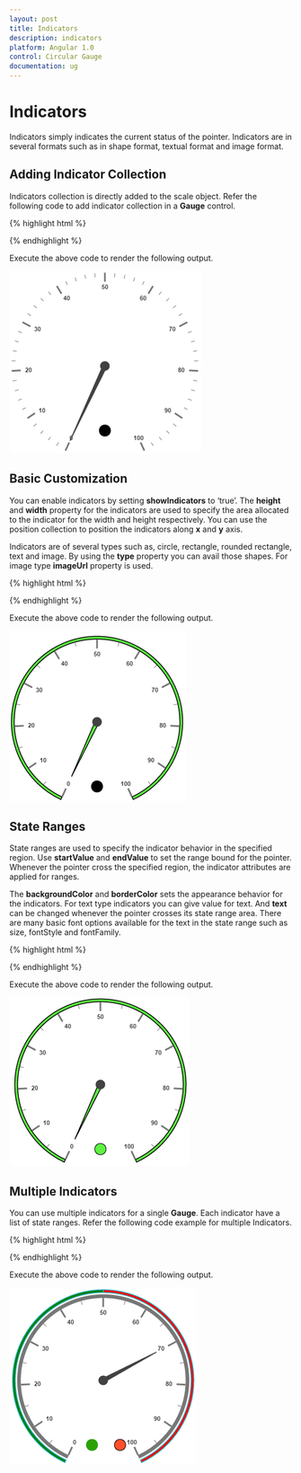```yaml
---
layout: post
title: Indicators
description: indicators
platform: Angular 1.0
control: Circular Gauge
documentation: ug
---
```


# Indicators

Indicators simply indicates the current status of the pointer. Indicators are in several formats such as in shape format, textual format and image format.

## Adding Indicator Collection 

Indicators collection is directly added to the scale object. Refer the following code to add indicator collection in a **Gauge** control.

{% highlight html %}

<html xmlns="http://www.w3.org/1999/xhtml" lang="en" ng-app="CircularGaugeApp">
    <head>
        <title>Essential Studio for AngularJS: CircularGauge</title>
        <!--CSS and Script file References -->
    </head>
    <body ng-controller="CircularGaugeCtrl">
        <div id="circularframe">
                <ej-circulargauge >
                <e-scales>
                <e-scale  e-showIndicators="true">
                <e-indicators>
                <e-indicator e-height="10" e-width="10" e-type="circle" e-value="0" e-position-x="185" 
                e-position-y="300">
                </e-indicator>
                </e-indicators>
                </e-scale>
                <e-scales> 
                </ej-circulargauge>
        </div>
        <script >
        angular.module('CircularGaugeApp', ['ejangular'])
        .controller('CircularGaugeCtrl', function ($scope) {
         });
    </script>
    </body>
</html>


{% endhighlight %}



Execute the above code to render the following output.

![](Indicators_images/Indicators_img1.png)

## Basic Customization

You can enable indicators by setting **showIndicators** to ‘true’. The **height** and **width** property for the indicators are used to specify the area allocated to the indicator for the width and height respectively. You can use the position collection to position the indicators along **x** and **y** axis. 

Indicators are of several types such as, circle, rectangle, rounded rectangle, text and image. By using the **type** property you can avail those shapes. For image type **imageUrl** property is used. 

{% highlight html %}

<html xmlns="http://www.w3.org/1999/xhtml" lang="en" ng-app="CircularGaugeApp">
    <head>
        <title>Essential Studio for AngularJS: CircularGauge</title>
        <!--CSS and Script file References -->
    </head>
    <body ng-controller="CircularGaugeCtrl">
        <div id="circularframe">
                <ej-circulargauge >
                <e-scales>
                <e-scale  e-showIndicators="true" e-radius="150" e-size="5" e-showscalebar="true"
                e-minorIntervalValue="5" e-backgroundColor="#5DF243" e-border-color="black" 
                e-border-width="1.5">
                <e-pointers>
                <e-pointer e-length="110" e-backgroundColor="#5DF243" e-border-color="black" 
                e-border-width="1.5">
                </e-pointer>
                </e-pointers>
                <e-indicators>
                <e-indicator e-height="10" e-width="10" e-type="circle" e-value="0" 
                e-position-x="185" e-position-y="300">
                </e-indicators>
                </e-scale>
                <e-scales> 
                </ej-circulargauge>
        </div>
        <script >
        angular.module('CircularGaugeApp', ['ejangular'])
        .controller('CircularGaugeCtrl', function ($scope) {
         });
    </script>
    </body>
</html>

{% endhighlight %}



Execute the above code to render the following output.

![](Indicators_images/Indicators_img2.png)

## State Ranges

State ranges are used to specify the indicator behavior in the specified region. Use **startValue** and **endValue** to set the range bound for the pointer. Whenever the pointer cross the specified region, the indicator attributes are applied for ranges. 

The **backgroundColor** and **borderColor** sets the appearance behavior for the indicators. For text type indicators you can give value for text. And **text** can be changed whenever the pointer crosses its state range area. There are many basic font options available for the text in the state range such as size, fontStyle and fontFamily.

{% highlight html %}

<html xmlns="http://www.w3.org/1999/xhtml" lang="en" ng-app="CircularGaugeApp">
    <head>
        <title>Essential Studio for AngularJS: CircularGauge</title>
        <!--CSS and Script file References -->
    </head>
    <body ng-controller="CircularGaugeCtrl">
        <div id="circularframe">
                <ej-circulargauge >
                <e-scales>
                <e-scale  e-showIndicators="true" e-radius="150" e-size="5" e-showscalebar="true"
                e-minorIntervalValue="5" e-backgroundColor="#5DF243" e-border-color="black" 
                e-border-width="1.5">
                <e-pointers>
                <e-pointer e-length="110" e-backgroundColor="#5DF243" e-border-color="black" 
                e-border-width="1.5">
                </e-pointer>
                </e-pointers>
                <e-indicators>
                <e-indicator e-height="10" e-width="10" e-type="circle" e-value="0" 
                e-position-x="185" e-position-y="300"> 
                <e-stateranges>
                <e-staterange e-endvalue="100"  e-startvalue="0" e-text="" e-backgroundcolor="#5DF243"
                e-bordercolor="black" e-textcolor="#870505"></e-staterange>
                </e-stateranges>
                 </e-indicator>
                </e-indicators>
                </e-scale>
                <e-scales> 
                </ej-circulargauge>
        </div>
        <script >
        angular.module('CircularGaugeApp', ['ejangular'])
        .controller('CircularGaugeCtrl', function ($scope) {
         });
    </script>
    </body>
</html>

{% endhighlight %}



Execute the above code to render the following output.

![](Indicators_images/Indicators_img3.png)

## Multiple Indicators

You can use multiple indicators for a single **Gauge**. Each indicator have a list of state ranges. Refer the following code example for multiple Indicators.

{% highlight html %}

<html xmlns="http://www.w3.org/1999/xhtml" lang="en" ng-app="CircularGaugeApp">
    <head>
        <title>Essential Studio for AngularJS: CircularGauge</title>
        <!--CSS and Script file References -->
    </head>
    <body ng-controller="CircularGaugeCtrl">
        <div id="circularframe">
                <ej-circulargauge >
                <e-scales>
                <e-scale  e-readonly="false" e-showIndicators="true" e-showranges="true" e-size="5"
                e-radius="150"  e-minorIntervalValue="20" e-showscalebar="true" >
                <e-pointers>
                <e-pointer e-value="70" e-length="110"></e-pointer>
                </e-pointers>
                <e-ranges>
                <e-range e-startValue="0" e-endValue="50" e-backgroundcolor="green"  e-placement="far" 
                e-distanceFromScale="-30" ></e-range>
                <e-range e-startValue="50" e-endValue="100" e-backgroundcolor="red"  e-placement="far"
                e-distanceFromScale="-30" ></e-range>
                </e-ranges>
                <e-indicators>
                <e-indicator e-height="10" e-width="10" e-type="circle" e-value="0" e-position-x="165" 
                e-position-y="300"> 
                <e-stateranges>
                <e-staterange e-endvalue="50"  e-startvalue="0"  e-backgroundcolor="#24F92F" 
                e-bordercolor="black"></e-staterange>
                <e-staterange e-endvalue="50"  e-startvalue="100"  e-backgroundcolor="#322C04" 
                e-bordercolor="black"></e-staterange>
                </e-stateranges>
                </e-indicator>
                <e-indicator e-height="10" e-width="10" e-type="circle" e-value="0" e-position-x="215"
                e-position-y="300"> 
                <e-stateranges>
                <e-staterange e-endvalue="50"  e-startvalue="0"  e-backgroundcolor="#600000" 
                e-bordercolor="black"></e-staterange>
                <e-staterange e-endvalue="50"  e-startvalue="100"  e-backgroundcolor="#FF4F2A" 
                e-bordercolor="black"></e-staterange>
                </e-stateranges>
                </e-indicator>
                </e-indicators>
                </e-scale>
                <e-scales> 
                </ej-circulargauge>
        </div>
        <script >
        angular.module('CircularGaugeApp', ['ejangular'])
        .controller('CircularGaugeCtrl', function ($scope) {
         });
    </script>
    </body>
</html>

{% endhighlight %}



Execute the above code to render the following output.

![](Indicators_images/Indicators_img4.png)

